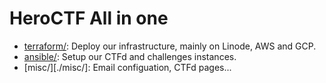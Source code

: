 # HeroCTF All in one

- [terraform/](./terraform/): Deploy our infrastructure, mainly on Linode, AWS and GCP.
- [ansible/](./ansible/): Setup our CTFd and challenges instances.
- [misc/][./misc/]: Email configuation, CTFd pages...